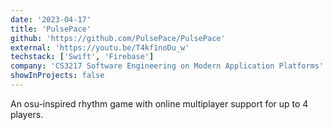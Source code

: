 ```yaml
---
date: '2023-04-17'
title: 'PulsePace'
github: 'https://github.com/PulsePace/PulsePace'
external: 'https://youtu.be/T4kf1noDu_w'
techstack: ['Swift', 'Firebase']
company: 'CS3217 Software Engineering on Modern Application Platforms'
showInProjects: false
---
```


An osu-inspired rhythm game with online multiplayer support for up to 4 players.
